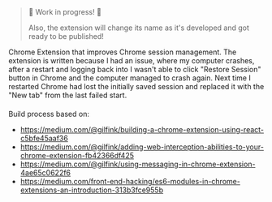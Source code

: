 ## <insert-final-name-here>

> 🚧 Work in progress! 🚧
>
> Also, the extension will change its name as it's developed and got ready to be published!

Chrome Extension that improves Chrome session management. The extension is written because I had an issue, where my computer crashes, after a restart and logging back into I wasn't able to click "Restore Session" button in Chrome and the computer managed to crash again. Next time I restarted Chrome had lost the initially saved session and replaced it with the "New tab" from the last failed start.


####

Build process based on:

- https://medium.com/@gilfink/building-a-chrome-extension-using-react-c5bfe45aaf36
- https://medium.com/@gilfink/adding-web-interception-abilities-to-your-chrome-extension-fb42366df425
- https://medium.com/@gilfink/using-messaging-in-chrome-extension-4ae65c0622f6
- https://medium.com/front-end-hacking/es6-modules-in-chrome-extensions-an-introduction-313b3fce955b
